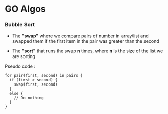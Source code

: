 # GO Algos

### Bubble Sort

- The <b>"swap"</b> where we compare pairs of number in array/list and swapped them if the first item in the pair was greater than the second

- The <b>"sort"</b> that runs the swap <b>n</b> times, where <b>n</b> is the size of the list we are sorting

Pseudo code :

```
for pair(first, second) in pairs {
  if (first > second) {
    swap(first, second)
  }
  else {
    // Do nothing
  }
}
```
